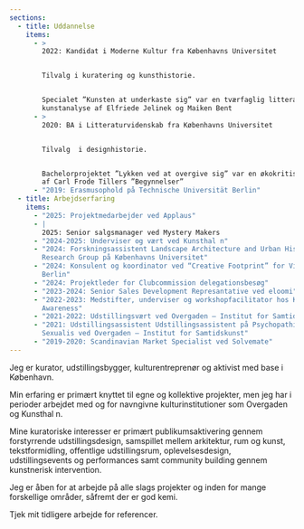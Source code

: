 ```yaml
---
sections:
  - title: Uddannelse
    items:
      - >
        2022: Kandidat i Moderne Kultur fra Københavns Universitet


        Tilvalg i kuratering og kunsthistorie.


        Specialet ”Kunsten at underkaste sig” var en tværfaglig litteratur- og
        kunstanalyse af Elfriede Jelinek og Maiken Bent
      - >
        2020: BA i Litteraturvidenskab fra Københavns Universitet


        Tilvalg  i designhistorie.


        Bachelorprojektet ”Lykken ved at overgive sig” var en økokritisk læsning
        af Carl Frode Tillers ”Begynnelser”
      - "2019: Erasmusophold på Technische Universität Berlin"
  - title: Arbejdserfaring
    items:
      - "2025: Projektmedarbejder ved Applaus"
      - |
        2025: Senior salgsmanager ved Mystery Makers
      - "2024-2025: Underviser og vært ved Kunsthal n"
      - "2024: Forskningsassistent Landscape Architecture and Urban History
        Research Group på Københavns Universitet"
      - "2024: Konsulent og koordinator ved “Creative Footprint” for VibeLab
        Berlin"
      - "2024: Projektleder for Clubcommission delegationsbesøg"
      - "2023-2024: Senior Sales Development Represantative ved eloomi"
      - "2022-2023: Medstifter, underviser og workshopfacilitator hos KFP
        Awareness"
      - "2021-2022: Udstillingsvært ved Overgaden – Institut for Samtidskunst"
      - "2021: Udstillingsassistent Udstillingsassistent på Psychopathia
        Sexualis ved Overgaden – Institut for Samtidskunst"
      - "2019-2020: Scandinavian Market Specialist ved Solvemate"
---
```

<p>Jeg er kurator, udstillingsbygger, kulturentreprenør og aktivist med base i København.</p><p>Min erfaring er primært knyttet til egne og kollektive projekter, men jeg har i perioder arbejdet med og for navngivne kulturinstitutioner som Overgaden og Kunsthal n.</p><p>Mine kuratoriske interesser er primært publikumsaktivering gennem forstyrrende udstillingsdesign, samspillet mellem arkitektur, rum og kunst, tekstformidling, offentlige udstillingsrum, oplevelsesdesign, udstillingsevents og performances samt community building gennem kunstnerisk intervention.</p><p>Jeg er åben for at arbejde på alle slags projekter og inden for mange forskellige områder, såfremt der er god kemi.</p><p>Tjek mit tidligere arbejde for referencer.</p>